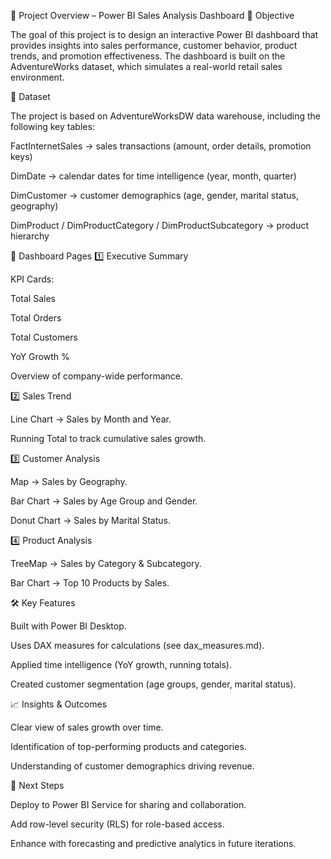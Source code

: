 📘 Project Overview – Power BI Sales Analysis Dashboard
🎯 Objective

The goal of this project is to design an interactive Power BI dashboard that provides insights into sales performance, customer behavior, product trends, and promotion effectiveness.
The dashboard is built on the AdventureWorks dataset, which simulates a real-world retail sales environment.

📂 Dataset

The project is based on AdventureWorksDW data warehouse, including the following key tables:

FactInternetSales → sales transactions (amount, order details, promotion keys)

DimDate → calendar dates for time intelligence (year, month, quarter)

DimCustomer → customer demographics (age, gender, marital status, geography)

DimProduct / DimProductCategory / DimProductSubcategory → product hierarchy


📑 Dashboard Pages
1️⃣ Executive Summary

KPI Cards:

Total Sales

Total Orders

Total Customers

YoY Growth %

Overview of company-wide performance.

2️⃣ Sales Trend

Line Chart → Sales by Month and Year.

Running Total to track cumulative sales growth.

3️⃣ Customer Analysis

Map → Sales by Geography.

Bar Chart → Sales by Age Group and Gender.

Donut Chart → Sales by Marital Status.

4️⃣ Product Analysis

TreeMap → Sales by Category & Subcategory.

Bar Chart → Top 10 Products by Sales.


🛠️ Key Features

Built with Power BI Desktop.

Uses DAX measures for calculations (see dax_measures.md).

Applied time intelligence (YoY growth, running totals).

Created customer segmentation (age groups, gender, marital status).



📈 Insights & Outcomes

Clear view of sales growth over time.

Identification of top-performing products and categories.

Understanding of customer demographics driving revenue.



🚀 Next Steps

Deploy to Power BI Service for sharing and collaboration.

Add row-level security (RLS) for role-based access.

Enhance with forecasting and predictive analytics in future iterations.